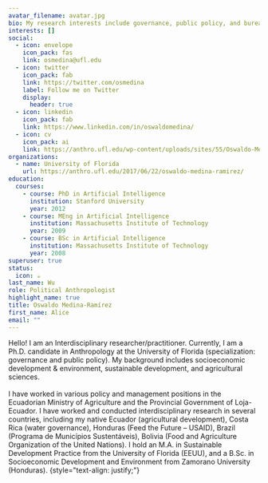 ```yaml
---
avatar_filename: avatar.jpg
bio: My research interests include governance, public policy, and bureaucrats
interests: []
social:
  - icon: envelope
    icon_pack: fas
    link: osmedina@ufl.edu
  - icon: twitter
    icon_pack: fab
    link: https://twitter.com/osmedina
    label: Follow me on Twitter
    display:
      header: true
  - icon: linkedin
    icon_pack: fab
    link: https://www.linkedin.com/in/oswaldomedina/
  - icon: cv
    icon_pack: ai
    link: https://anthro.ufl.edu/wp-content/uploads/sites/55/Oswaldo-Medina-Ram%C3%ADrez-CV.pdf
organizations:
  - name: University of Florida
    url: https://anthro.ufl.edu/2017/06/22/oswaldo-medina-ramirez/
education:
  courses:
    - course: PhD in Artificial Intelligence
      institution: Stanford University
      year: 2012
    - course: MEng in Artificial Intelligence
      institution: Massachusetts Institute of Technology
      year: 2009
    - course: BSc in Artificial Intelligence
      institution: Massachusetts Institute of Technology
      year: 2008
superuser: true
status:
  icon: ☕️
last_name: Wu
role: Political Anthropologist
highlight_name: true
title: Oswaldo Medina-Ramírez
first_name: Alice
email: ""
---
```

Hello! I am an Interdisciplinary researcher/practitioner. Currently, I am a Ph.D. candidate in Anthropology at the University of Florida (specialization: governance and public policy). My background includes socioeconomic development & environment, sustainable development, and agricultural sciences.\
\
I have worked in various policy and management positions in the Ecuadorian Ministry of Agriculture and the Provincial Government of Loja-Ecuador. I have worked and conducted interdisciplinary research in several countries, including my native Ecuador (agricultural development), Costa Rica (water governance), Honduras (Feed the Future – USAID), Brazil (Programa de Municípios Sustentáveis), Bolivia (Food and Agriculture Organization of the United Nations). I hold an M.A. in Sustainable Development Practice from the University of Florida (EEUU), and a B.Sc. in Socioeconomic Development and Environment from Zamorano University (Honduras).
{style="text-align: justify;"}